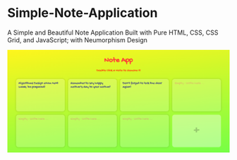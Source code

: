 # Simple-Note-Application
A Simple and Beautiful Note Application Built with Pure HTML, CSS, CSS Grid, and JavaScript; with Neumorphism Design

![Preview Image](preview.png)
